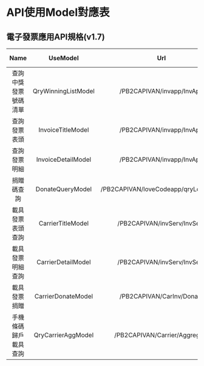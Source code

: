 # API使用Model對應表

## 電子發票應用API規格(v1.7) 

|         Name         	|      UseModel      	|                 Url                 	|  Config Key ApiUrl(Api Class)  |
|:--------------------:	|:-------------------:	|:-----------------------------------:	|:-------------------------------:
| 查詢中獎發票號碼清單 	| QryWinningListModel 	|      /PB2CAPIVAN/invapp/InvApp      	|        QryWinningListApi       |
|     查詢發票表頭     	|  InvoiceTitleModel  	|      /PB2CAPIVAN/invapp/InvApp      	|        InvoiceTitleApi         |
|     查詢發票明細     	|  InvoiceDetailModel 	|      /PB2CAPIVAN/invapp/InvApp      	|        InvoiceDetailApi        |
|      捐贈碼查詢      	|   DonateQueryModel  	| /PB2CAPIVAN/loveCodeapp/qryLoveCode 	|        DonateQueryApi          |
|   載具發票表頭查詢   	|  CarrierTitleModel  	|     /PB2CAPIVAN/invServ/InvServ     	|        CarrierTitleApi         |
|   載具發票明細查詢   	|  CarrierDetailModel 	|     /PB2CAPIVAN/invServ/InvServ     	|        CarrierDetailApi        |
|     載具發票捐贈     	|  CarrierDonateModel 	|      /PB2CAPIVAN/CarInv/Donate      	|        CarrierDonateApi        |
| 手機條碼歸戶載具查詢 	|  QryCarrierAggModel 	|    /PB2CAPIVAN/Carrier/Aggregate    	|        QryCarrierAggApi        |